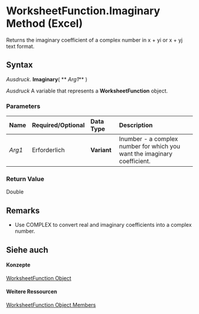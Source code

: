 
# WorksheetFunction.Imaginary Method (Excel)

Returns the imaginary coefficient of a complex number in x + yi or x + yj text format.


## Syntax

 _Ausdruck_. **Imaginary**( ** _Arg1_** )

 _Ausdruck_ A variable that represents a **WorksheetFunction** object.


### Parameters



|**Name**|**Required/Optional**|**Data Type**|**Description**|
|:-----|:-----|:-----|:-----|
| _Arg1_|Erforderlich|**Variant**|Inumber - a complex number for which you want the imaginary coefficient.|

### Return Value

Double


## Remarks




- Use COMPLEX to convert real and imaginary coefficients into a complex number.
    

## Siehe auch


#### Konzepte


[WorksheetFunction Object](7b1d5639-363d-632c-2cf0-2232562646b6.md)
#### Weitere Ressourcen


[WorksheetFunction Object Members](http://msdn.microsoft.com/library/6811ca87-4b53-0bff-88c9-30bf7497879a%28Office.15%29.aspx)